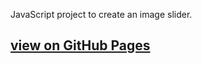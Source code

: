 JavaScript project to create an image slider.
<br>
<h2><a href="https://flanthedev.github.io/js_image_slider/">view on GitHub Pages</a></h2>
